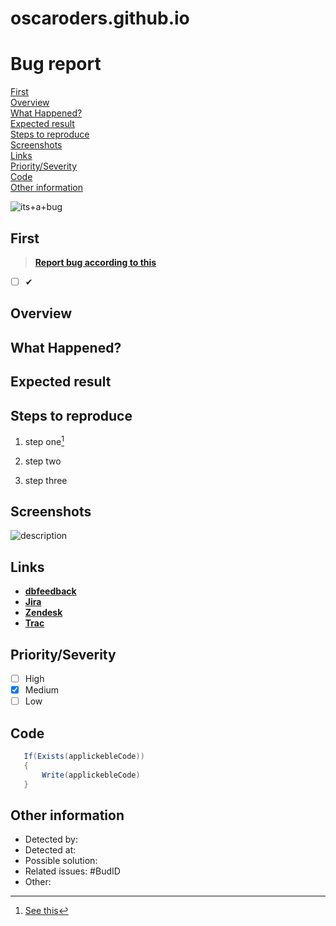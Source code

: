 # oscaroders.github.io
# Bug report

<!-- Report index !-->

[First](#first) <!-- Must do  !-->\
[Overview](#overview) <!-- Must do  !-->\
[What Happened?](#what-happened) <!-- Must do  !-->\
[Expected result](#expected-result) <!-- Must do  !-->\
[Steps to reproduce](#steps-to-reproduce) <!-- Delete if not used  !-->\
[Screenshots](#screenshots) <!-- Delete if not used  !-->\
[Links](#links) <!-- Delete if not used  !-->\
[Priority/Severity](#priorityseverity) <!-- Delete if not used  !-->\
[Code](#code) <!-- Delete if not used  !-->\
[Other information](#other-information) <!-- Delete if not used  !-->

<!-- End of index !-->

![its+a+bug](https://media.giphy.com/media/UAUtB4Oi9U4EM/giphy.gif)

## First 
> **[Report bug according to this](https://confluence.ndcsolutions.com/display/TC/Report+bugs)**
- [ ] ✔

## Overview
<!-- This is a summery to get a quick understandingof the issue. !-->

## What Happened?
<!-- A brief description of what happened when you tried to perform an action !-->

## Expected result
<!-- What should have happened when you performed the actions !-->

## Steps to reproduce
<!-- List the steps required to produce the error. !-->

1. step one[^1]

2. step two

3. step three


## Screenshots
<!-- Any relevant screenshots which show the issue. Delete as appropriate. !-->

![description](image.jpg)

## Links
<!-- Any relevant links for the issue. Delete as appropriate!-->

- **[dbfeedback](https://www.whatawonderfullink.sometopdomain)**
- **[Jira](https://www.whatawonderfullink.sometopdomain)** 
- **[Zendesk](https://www.whatawonderfullink.sometopdomain)** 
- **[Trac](https://www.whatawonderfullink.sometopdomain)**

## Priority/Severity
<!-- Delete as appropriate. The priority and severity assigned may be different to this !-->
- [ ] High 
- [x] Medium 
- [ ] Low 

## Code
<!-- Delete as appropriate. Code snippets related issue if any !-->

 ```C#
    If(Exists(applickebleCode))
    {
        Write(applickebleCode)
    }
```

## Other information
<!-- Delete as appropriate. Other/Miscellaneous!-->

- Detected by:
- Detected at: 
- Possible solution:
- Related issues: #BudID
- Other: 



[^1]: [See this](https://gurkstad.blogg.se/)
